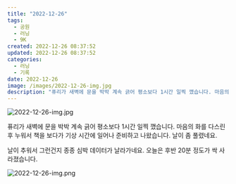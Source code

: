 ```yaml
---
title: "2022-12-26"
tags:
  - 공원
  - 러닝
  - 9K
created: 2022-12-26 08:37:52
updated: 2022-12-26 08:37:52
categories:
  - 러닝
  - 기록
date: 2022-12-26
image: /images/2022-12-26-img.jpg
description: "퓨리가 새벽에 문을 박박 계속 긁어 평소보다 1시간 일찍 깼습니다. 마음의 화를 다스린 후 누워서 책을 보다가 기상 시간에 일어나 준비하고 나왔습니다. 날이 좀 풀렸네요. 날이 추워서 그런건지 종종 심박 데이터가 날라가네요. 오늘은 후반 20분 정도가 싹 사라졌습니다."
---
```


![2022-12-26-img.jpg](/images/2022-12-26-img.jpg)
 
 

퓨리가 새벽에 문을 박박 계속 긁어 평소보다 1시간 일찍 깼습니다. 마음의 화를 다스린 후 누워서 책을 보다가 기상 시간에 일어나 준비하고 나왔습니다. 날이 좀 풀렸네요.

날이 추워서 그런건지 종종 심박 데이터가 날라가네요. 오늘은 후반 20분 정도가 싹 사라졌습니다.

 
 ![2022-12-26-img.png](/images/2022-12-26-img.png)
